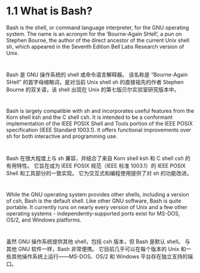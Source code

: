 # 1.1 What is Bash?

Bash is the shell, or command language interpreter, for the GNU operating system. The name is an acronym for the ‘Bourne-Again SHell’, a pun on Stephen Bourne, the author of the direct ancestor of the current Unix shell sh, which appeared in the Seventh Edition Bell Labs Research version of Unix.

#
Bash 是 GNU 操作系统的 shell 或命令语言解释器。 该名称是 “Bourne-Again SHell” 的首字母缩略词，是对当前 Unix shell sh 的直接祖先的作者 Stephen Bourne 的双关语，该 shell 出现在 Unix 的第七版贝尔实验室研究版本中。
#

Bash is largely compatible with sh and incorporates useful features from the Korn shell ksh and the C shell csh. It is intended to be a conformant implementation of the IEEE POSIX Shell and Tools portion of the IEEE POSIX specification (IEEE Standard 1003.1). It offers functional improvements over sh for both interactive and programming use.

#
Bash 在很大程度上与 sh 兼容，并结合了来自 Korn shell ksh 和 C shell csh 的有用特性。 它旨在成为 IEEE POSIX 规范（IEEE 标准 1003.1）的 IEEE POSIX Shell 和工具部分的一致实现。 它为交互式和编程使用提供了对 sh 的功能改进。
#

While the GNU operating system provides other shells, including a version of csh, Bash is the default shell. Like other GNU software, Bash is quite portable. It currently runs on nearly every version of Unix and a few other operating systems - independently-supported ports exist for MS-DOS, OS/2, and Windows platforms.

#
虽然 GNU 操作系统提供其他 shell，包括 csh 版本，但 Bash 是默认 shell。 与其他 GNU 软件一样，Bash 非常便携。 它目前几乎可以在每个版本的 Unix 和一些其他操作系统上运行——MS-DOS、OS/2 和 Windows 平台存在独立支持的端口。
#

